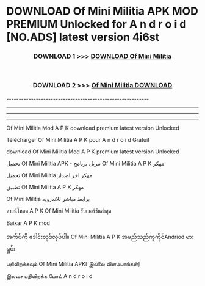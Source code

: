 # DOWNLOAD Of Mini Militia  APK MOD PREMIUM Unlocked for A n d r o i d [NO.ADS] latest version 4i6st 



<div align="center">

<h3>DOWNLOAD 1 >>> <a href="https://getmod2.web.app/?judul=Of Mini Militia ">DOWNLOAD Of Mini Militia </a></h3><br>

<h3>DOWNLOAD 2 >>> <a href="https://getmod2.web.app/?judul=Of Mini Militia ">Of Mini Militia  DOWNLOAD </a></h3>

</div>
----------------------------------------------------------

----------------------------------------------------------

----------------------------------------------------------

----------------------------------------------------------

Of Mini Militia  Mod A P K download premium latest version Unlocked

Télécharger Of Mini Militia  A P K pour A n d r o i d Gratuit

download Of Mini Militia  Mod A P K premium latest version Unlocked

تحميل Of Mini Militia  APK - تنزيل برنامج Of Mini Militia  A P K مهكر

تحميل Of Mini Militia  مهكر اخر اصدار

تطبيق Of Mini Militia  A P K مهكر

Of Mini Militia  برابط مباشر للاندرويد

ดาวน์โหลด A P K Of Mini Militia  รับเวอร์ชันล่าสุด

Baixar A P K mod

အက်ပ်ကို ဒေါင်းလုဒ်လုပ်ပါ။ Of Mini Militia  A P K အမည်သည်ကူကိုင်Andriod ဗားရှင်း

பதிவிறக்கவும் Of Mini Militia  APK[ இல்லை விளம்பரங்கள்] 
 
இலவச பதிவிறக்க மோட் A n d r o i d




